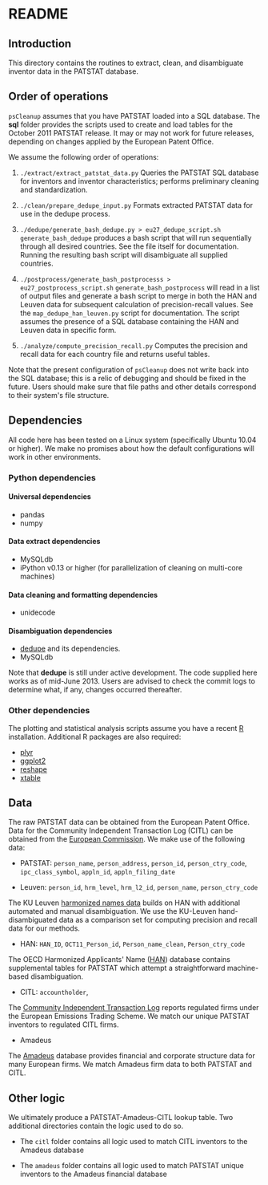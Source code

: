 README
=================

Introduction
---------------

This directory contains the routines to extract, clean, and disambiguate inventor data in the PATSTAT database. 


Order of operations
-------------------

`psCleanup` assumes that you have PATSTAT loaded into a SQL database. The **sql** folder provides the scripts used to create and load tables for the October 2011 PATSTAT release. It may or may not work for future releases, depending on changes applied by the European Patent Office.  

We assume the following order of operations:

1. `./extract/extract_patstat_data.py`
Queries the PATSTAT SQL database for inventors and inventor characteristics; performs preliminary cleaning and standardization.

2. `./clean/prepare_dedupe_input.py`
Formats extracted PATSTAT data for use in the dedupe process.

3. `./dedupe/generate_bash_dedupe.py > eu27_dedupe_script.sh`
`generate_bash_dedupe` produces a bash script that will run
sequentially through all desired countries. See the file itself for
documentation. Running the resulting bash script will disambiguate all
supplied countries.

4. `./postprocess/generate_bash_postprocesss > eu27_postprocess_script.sh` 
`generate_bash_postprocess` will read in a list of output files and
generate a bash script to merge in both the HAN and Leuven data for
subsequent calculation of precision-recall values. See the
`map_dedupe_han_leuven.py` script for documentation. The script
assumes the presence of a SQL database containing the HAN and Leuven
data in specific form.

5. `./analyze/compute_precision_recall.py`
Computes the precision and recall data for each country file and returns useful tables.

Note that the present configuration of `psCleanup` does not write back
into the SQL database; this is a relic of debugging and should be
fixed in the future. Users should make sure that file paths and other
details correspond to their system's file structure.



Dependencies
--------------------

All code here has been tested on a Linux system (specifically
Ubuntu 10.04 or higher). We make no promises about how the default
configurations will work in other environments. 

### Python dependencies
#### Universal dependencies
- pandas
- numpy

#### Data extract dependencies
- MySQLdb
- iPython v0.13 or higher (for parallelization of cleaning on multi-core machines)

#### Data cleaning and formatting dependencies
- unidecode

#### Disambiguation dependencies
- [dedupe](https://github.com/open-city/dedupe) and its dependencies. 
- MySQLdb

Note that **dedupe** is still under active development. The code supplied here works as of mid-June 2013. Users are advised to check the commit logs to determine what, if any, changes occurred thereafter. 

### Other dependencies

The plotting and statistical analysis scripts assume you have a recent [R](http://r-project.org) installation. Additional R packages are also required:

- [plyr](http://plyr.had.co.nz/)
- [ggplot2](http://ggplot2.org/)
- [reshape](http://had.co.nz/reshape/)
- [xtable](http://cran.r-project.org/web/packages/xtable/index.html)

Data
---------------
The raw PATSTAT data can be obtained from the European Patent Office. Data for the Community Independent Transaction Log (CITL) can be obtained from the [European Commission](http://ec.europa.eu/environment/ets/). 
We make use of the following data:

- PATSTAT: `person_name`, `person_address`, `person_id`, `person_ctry_code`, `ipc_class_symbol`, `appln_id`, `appln_filing_date`

- Leuven: `person_id`, `hrm_level`, `hrm_l2_id`, `person_name`, `person_ctry_code`

The KU Leuven [harmonized names data](http://www.ecoom.be/en/EEE-PPAT) builds on HAN with additional automated and manual disambiguation. We use the KU-Leuven hand-disambiguated data as a comparison set for computing precision and recall data for our methods. 

- HAN: `HAN_ID`, `OCT11_Person_id`, `Person_name_clean`, `Person_ctry_code`

The OECD Harmonized Applicants' Name ([HAN](http://www.oecd.org/sti/inno/oecdpatentdatabases.htm)) database contains supplemental tables for PATSTAT which attempt a straightforward machine-based disambiguation.

- CITL: `accountholder`, 

The [Community Independent Transaction Log](http://ec.europa.eu/environment/ets/) reports regulated firms under the European Emissions Trading Scheme. We match our unique PATSTAT inventors to regulated CITL firms. 

- Amadeus

The [Amadeus](https://amadeus.bvdinfo.com/version-2013617/home.serv?product=amadeusneo) database provides financial and corporate structure data for many European firms. We match Amadeus firm data to both PATSTAT and CITL. 


Other logic
------------------------

We ultimately produce a PATSTAT-Amadeus-CITL lookup table. Two additional directories contain the logic used to do so.

- The `citl` folder contains all logic used to match CITL inventors to the Amadeus database

- The `amadeus` folder contains all logic used to match PATSTAT unique inventors to the Amadeus financial database
